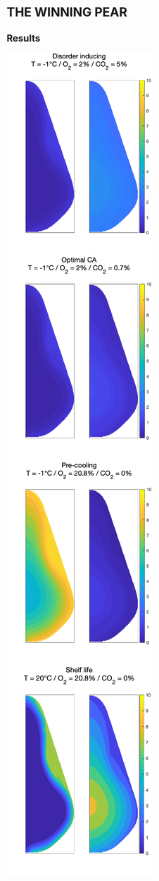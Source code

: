 # THE WINNING PEAR

## Results

<img src="/matlab/results/disorder-inducing.png?raw=true" width="330">
<img src="/matlab/results/optimal-ca.png?raw=true" width="330">
<img src="/matlab/results/pre-cooling.png?raw=true" width="330">
<img src="/matlab/results/shelf-life.png?raw=true" width="330">
